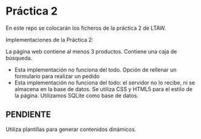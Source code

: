 # Práctica 2

En este repo se colocarán los ficheros de la práctica 2 de LTAW.

Implementaciones de la Práctica 2:

La página web contiene al menos 3 productos.
Contiene una caja de búsqueda.
* Esta implementación no funciona del todo.
Opción de rellenar un formulario para realizar un pedido
* Esta implementación no funciona del todo: el servidor no lo recibe,
ni se almacena en la base de datos.
Se utiliza CSS y HTML5 para el estilo de la página.
Utilizamos SQLite como base de datos.

PENDIENTE
---------
Utiliza plantillas para generar contenidos dinámicos.
